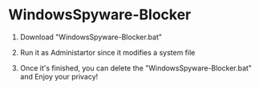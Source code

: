 # WindowsSpyware-Blocker

1. Download "WindowsSpyware-Blocker.bat"
 
2. Run it as Administartor since it modifies a system file
 
3. Once it's finished, you can delete the "WindowsSpyware-Blocker.bat" and Enjoy your privacy!
